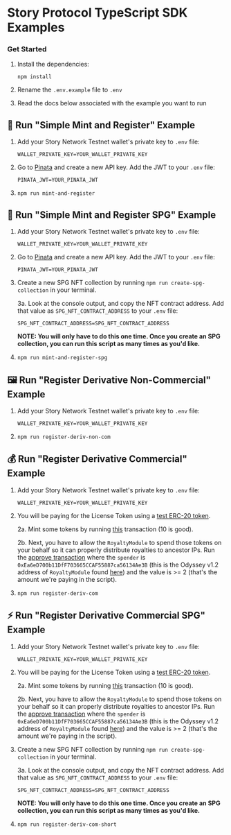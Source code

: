 # Story Protocol TypeScript SDK Examples

### Get Started

1. Install the dependencies:

    ```
    npm install
    ```

2. Rename the `.env.example` file to `.env`

3. Read the docs below associated with the example you want to run

## 📄 Run "Simple Mint and Register" Example

1. Add your Story Network Testnet wallet's private key to `.env` file:

    ```
    WALLET_PRIVATE_KEY=YOUR_WALLET_PRIVATE_KEY
    ```

2. Go to [Pinata](https://pinata.cloud/) and create a new API key. Add the JWT to your `.env` file:

    ```
    PINATA_JWT=YOUR_PINATA_JWT
    ```

3. `npm run mint-and-register`

## 📄 Run "Simple Mint and Register SPG" Example

1. Add your Story Network Testnet wallet's private key to `.env` file:

    ```
    WALLET_PRIVATE_KEY=YOUR_WALLET_PRIVATE_KEY
    ```

2. Go to [Pinata](https://pinata.cloud/) and create a new API key. Add the JWT to your `.env` file:

    ```
    PINATA_JWT=YOUR_PINATA_JWT
    ```

3. Create a new SPG NFT collection by running `npm run create-spg-collection` in your terminal.

    3a. Look at the console output, and copy the NFT contract address. Add that value as `SPG_NFT_CONTRACT_ADDRESS` to your `.env` file:

    ```
    SPG_NFT_CONTRACT_ADDRESS=SPG_NFT_CONTRACT_ADDRESS
    ```

    **NOTE: You will only have to do this one time. Once you create an SPG collection, you can run this script as many times as you'd like.**

4. `npm run mint-and-register-spg`

## 🖼️ Run "Register Derivative Non-Commercial" Example

1. Add your Story Network Testnet wallet's private key to `.env` file:

    ```
    WALLET_PRIVATE_KEY=YOUR_WALLET_PRIVATE_KEY
    ```

2. `npm run register-deriv-non-com`

## 💰 Run "Register Derivative Commercial" Example

1. Add your Story Network Testnet wallet's private key to `.env` file:

    ```
    WALLET_PRIVATE_KEY=YOUR_WALLET_PRIVATE_KEY
    ```

2. You will be paying for the License Token using a [test ERC-20 token](https://odyssey.storyscan.xyz/address/0xC0F6E387aC0B324Ec18EAcf22EE7271207dCE3d5).

    2a. Mint some tokens by running [this](https://odyssey.storyscan.xyz/address/0xC0F6E387aC0B324Ec18EAcf22EE7271207dCE3d5?tab=write_contract#0x40c10f19) transaction (10 is good).

    2b. Next, you have to allow the `RoyaltyModule` to spend those tokens on your behalf so it can properly distribute royalties to ancestor IPs. Run the [approve transaction](https://odyssey.storyscan.xyz/address/0xC0F6E387aC0B324Ec18EAcf22EE7271207dCE3d5?tab=write_contract#0x095ea7b3) where the `spender` is `0xEa6eD700b11DfF703665CCAF55887ca56134Ae3B` (this is the Odyssey v1.2 address of `RoyaltyModule` found [here](https://docs.story.foundation/docs/deployed-smart-contracts)) and the value is >= 2 (that's the amount we're paying in the script).

3. `npm run register-deriv-com`

## ⚡ Run "Register Derivative Commercial SPG" Example

1. Add your Story Network Testnet wallet's private key to `.env` file:

    ```
    WALLET_PRIVATE_KEY=YOUR_WALLET_PRIVATE_KEY
    ```

2. You will be paying for the License Token using a [test ERC-20 token](https://odyssey.storyscan.xyz/address/0xC0F6E387aC0B324Ec18EAcf22EE7271207dCE3d5).

    2a. Mint some tokens by running [this](https://odyssey.storyscan.xyz/address/0xC0F6E387aC0B324Ec18EAcf22EE7271207dCE3d5?tab=write_contract#0x40c10f19) transaction (10 is good).

    2b. Next, you have to allow the `RoyaltyModule` to spend those tokens on your behalf so it can properly distribute royalties to ancestor IPs. Run the [approve transaction](https://odyssey.storyscan.xyz/address/0xC0F6E387aC0B324Ec18EAcf22EE7271207dCE3d5?tab=write_contract#0x095ea7b3) where the `spender` is `0xEa6eD700b11DfF703665CCAF55887ca56134Ae3B` (this is the Odyssey v1.2 address of `RoyaltyModule` found [here](https://docs.story.foundation/docs/deployed-smart-contracts)) and the value is >= 2 (that's the amount we're paying in the script).

3. Create a new SPG NFT collection by running `npm run create-spg-collection` in your terminal.

    3a. Look at the console output, and copy the NFT contract address. Add that value as `SPG_NFT_CONTRACT_ADDRESS` to your `.env` file:

    ```
    SPG_NFT_CONTRACT_ADDRESS=SPG_NFT_CONTRACT_ADDRESS
    ```

    **NOTE: You will only have to do this one time. Once you create an SPG collection, you can run this script as many times as you'd like.**

4. `npm run register-deriv-com-short`
